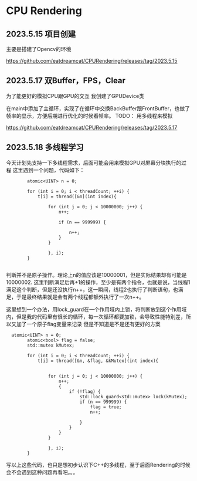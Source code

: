 # CPU Rendering

## 2023.5.15 项目创建

主要是搭建了Opencv的环境

https://github.com/eatdreamcat/CPURendering/releases/tag/2023.5.15

## 2023.5.17 双Buffer，FPS，Clear

为了能更好的模拟CPU跟GPU的交互
我创建了GPUDevice类

在main中添加了主循环，实现了在循环中交换BackBuffer跟FrontBuffer，也做了帧率的显示，方便后期进行优化的时候看帧率。
TODO：
 用多线程来模拟

https://github.com/eatdreamcat/CPURendering/releases/tag/2023.5.17


## 2023.5.18 多线程学习

今天计划先支持一下多线程需求，后面可能会用来模拟GPU对屏幕分块执行的过程
这里遇到一个问题，代码如下：
```
        atomic<UINT> n = 0;
     
        for (int i = 0; i < threadCount; ++i) {
            t[i] = thread([&n](int index){

                for (int j = 0; j < 10000000; j++) {
                    n++;

                    if (n == 999999) {
                        
                        n++;
                    }
                }

                }, i);
        }


```

判断并不是原子操作。理论上n的值应该是10000001，但是实际结果却有可能是10000002.
这里判断满足后再+1的操作，至少是有两个指令，也就是说，当线程1满足这个判断，但是还没执行n++，这一瞬间，线程2也执行了判断语句，也满足，于是最终结果就是会有两个线程都额外执行了一次n++。

这里想到一个办法，用lock_guard在一个作用域内上锁，将判断放到这个作用域内，但是我的代码里有很长的循环，每一次循环都要加锁，会导致性能特别差，所以又加了一个原子flag变量来记录
但是不知道是不是还有更好的方案
```
  atomic<UINT> n = 0;
        atomic<bool> flag = false;
        std::mutex kMutex;
       
        for (int i = 0; i < threadCount; ++i) {
            t[i] = thread([&n, &flag, &kMutex](int index){

               
                for (int j = 0; j < 10000000; j++) {
                    n++;    
                    {
                        if (!flag) {
                            std::lock_guard<std::mutex> lock(kMutex);
                            if (n == 999999) {
                                flag = true;
                                n++;

                            }
                        }
                    }
                }

                }, i);
        }

```

写以上这些代码，也只是想初步认识下C++的多线程，至于后面Rendering的时候会不会遇到这种问题再看吧。。。
